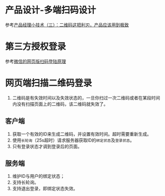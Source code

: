 # 产品设计-多端扫码设计


参考[产品经理小技术（三）：二维码这把利刃，产品应该用到极致](https://www.jianshu.com/p/60f33497c8c7)

# 第三方授权登录

参考[微信的网页版扫码登陆原理](https://www.zhihu.com/question/22991085)

# 网页端扫描二维码登录

1. 二维码是有失效时间以及失效状态的，一旦你扫过一次二维码或者在某段时间内没有扫描页面上的二维码，该二维码就失效了。

## 客户端

1. 获取一个有效的ID来生成二维码，并设置有效时间。超时需要重新生成。
2. 使用`长轮询`（25s超时）请求服务器获取ID的`绑定状态`及`登录状态`。
3. 只有登录状态才调到登录后的页面。

## 服务端

1. 维护ID与用户的绑定状态；
2. 支持长轮询。
3. 支持退出登录，即绑定状态失效。


